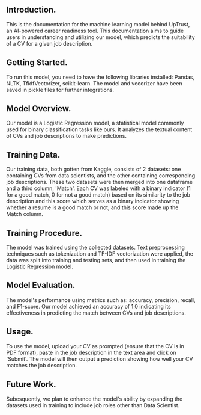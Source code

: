 ## Introduction.
  This is the documentation for the machine learning model behind UpTrust, an AI-powered career readiness tool. This documentation aims to guide users in understanding and utilizing our model, which predicts the suitability of a CV for a given job description.

## Getting Started.
To run this model, you need to have the following libraries installed: Pandas, NLTK, TfidfVectorizer, scikit-learn. The model and vecorizer have been saved in pickle files for further integrations.

## Model Overview.
   Our model is a Logistic Regression model, a statistical model commonly used for binary classification tasks like ours. It analyzes the textual content of CVs and job descriptions to make predictions.

## Training Data.
Our training data, both gotten from Kaggle, consists of 2 datasets: one containing CVs from data scientists, and the other containing corresponding job descriptions. These two datasets were then merged into one dataframe and a third column, 'Match'. Each CV was labeled with a binary indicator (1 for a good match, 0 for not a good match) based on its similarity to the job description and this score which serves as a binary indicator showing whether a resume is a good match or not, and this score made up the Match column.

## Training Procedure.
   The model was trained using the collected datasets. Text preprocessing techniques such as tokenization and TF-IDF vectorization were applied, the data was split into training and testing sets, and then used in training the Logistic Regression model.

## Model Evaluation.
   The model's performance using metrics such as: accuracy, precision, recall, and F1-score. Our model achieved an accuracy of 1.0 indicating its effectiveness in predicting the match between CVs and job descriptions.

## Usage.
  To use the model, upload your CV as prompted (ensure that the CV is in PDF format), paste in the job description in the text area and click on 'Submit'. The model will then output a prediction showing how well your CV matches the job description.

## Future Work.
   Subesquently, we plan to enhance the model's ability by expanding the datasets used in training to include job roles other than Data Scientist.
